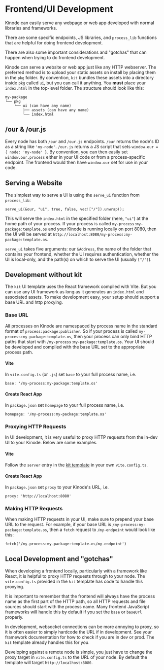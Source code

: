 # Frontend/UI Development

Kinode can easily serve any webpage or web app developed with normal libraries and frameworks.

There are some specific endpoints, JS libraries, and `process_lib` functions that are helpful for doing frontend development.

There are also some important considerations and "gotchas" that can happen when trying to do frontend development.

Kinode can serve a website or web app just like any HTTP webserver.
The preferred method is to upload your static assets on install by placing them in the `pkg` folder.
By convention, `kit` bundles these assets into a directory inside `pkg` called `ui`, but you can call it anything.
You **must** place your `index.html` in the top-level folder.
The structure should look like this:

```
my-package
└── pkg
    └── ui (can have any name)
        ├── assets (can have any name)
        └── index.html
```

## /our & /our.js

Every node has both `/our` and `/our.js` endpoints.
`/our` returns the node's ID as a string like `'my-node'`.
`/our.js` returns a JS script that sets `window.our = { node: 'my-node' }`.
By convention, you can then easily set `window.our.process` either in your UI code or from a process-specific endpoint.
The frontend would then have `window.our` set for use in your code.

## Serving a Website

The simplest way to serve a UI is using the `serve_ui` function from `process_lib`:

```
serve_ui(&our, "ui", true, false, vec!["/"]).unwrap();
```

This will serve the `index.html` in the specified folder (here, `"ui"`) at the home path of your process.
If your process is called `my-process:my-package:template.os` and your Kinode is running locally on port 8080,
then the UI will be served at `http://localhost:8080/my-process:my-package:template.os`.

`serve_ui` takes five arguments: our `&Address`, the name of the folder that contains your frontend, whether the UI requires authentication, whether the UI is local-only, and the path(s) on which to serve the UI (usually `["/"]`).

## Development without kit

The `kit` UI template uses the React framework compiled with Vite.
But you can use any UI framework as long as it generates an `index.html` and associated assets.
To make development easy, your setup should support a base URL and http proxying.

### Base URL

All processes on Kinode are namespaced by process name in the standard format of `process:package:publisher`.
So if your process is called `my-process:my-package:template.os`, then your process can only bind HTTP paths that start with `/my-process:my-package:template.os`.
Your UI should be developed and compiled with the base URL set to the appropriate process path.

#### Vite

In `vite.config.ts` (or `.js`) set `base` to your full process name, i.e.
```
base: '/my-process:my-package:template.os'
```

#### Create React App

In `package.json` set `homepage` to your full process name, i.e.
```
homepage: '/my-process:my-package:template.os'
```

### Proxying HTTP Requests

In UI development, it is very useful to proxy HTTP requests from the in-dev UI to your Kinode.
Below are some examples.

#### Vite

Follow the `server` entry in the [kit template](https://github.com/kinode-dao/kit/blob/master/src/new/templates/ui/chat/ui/vite.config.ts#L31-L47) in your own `vite.config.ts`.

#### Create React App

In `package.json` set `proxy` to your Kinode's URL, i.e.
```
proxy: 'http://localhost:8080'
```

### Making HTTP Requests

When making HTTP requests in your UI, make sure to prepend your base URL to the request.
For example, if your base URL is `/my-process:my-package:template.os`, then a `fetch` request to `/my-endpoint` would look like this:

```
fetch('/my-process:my-package:template.os/my-endpoint')
```

## Local Development and "gotchas"

When developing a frontend locally, particularly with a framework like React, it is helpful to proxy HTTP requests through to your node.
The `vite.config.ts` provided in the `kit` template has code to handle this proxying.

It is important to remember that the frontend will always have the process name as the first part of the HTTP path,
so all HTTP requests and file sources should start with the process name.
Many frontend JavaScript frameworks will handle this by default if you set the `base` or `baseUrl` properly.

In development, websocket connections can be more annoying to proxy, so it is often easier to simply hardcode the URL if in development.
See your framework documentation for how to check if you are in dev or prod.
The `kit` template already handles this for you.

Developing against a remote node is simple, you just have to change the proxy target in `vite.config.ts` to the URL of your node.
By default the template will target `http://localhost:8080`.

